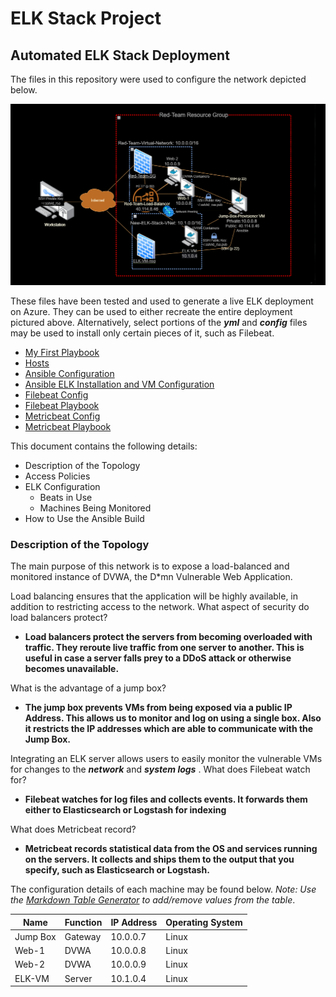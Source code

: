 # ELK Stack Project
## Automated ELK Stack Deployment
The files in this repository were used to configure the network depicted below.

![Network Diagram](https://github.com/GanemRahman/ELK_Stack_Project/blob/main/Network_Diagram.png)

These files have been tested and used to generate a live ELK deployment on Azure. They can be used to either recreate the entire deployment pictured above. Alternatively, select portions of the **_yml_** and **_config_** files may be used to install only certain pieces of it, such as Filebeat.

* [My First Playbook](https://github.com/GanemRahman/ELK_Stack_Project/blob/main/pentest.yml "My First Playbook")
* [Hosts](https://github.com/GanemRahman/ELK_Stack_Project/blob/main/hosts.yml "Hosts File")
* [Ansible Configuration](https://github.com/GanemRahman/ELK_Stack_Project/blob/main/ansible/ansible.cfg "Ansible Configuration File")
* [Ansible ELK Installation and VM Configuration](https://github.com/GanemRahman/ELK_Stack_Project/blob/main/install-elk.yml "ELK Installation and VM Configuration file")
* [Filebeat Config](https://github.com/GanemRahman/ELK_Stack_Project/blob/main/filebeat-config.yml "Filebeat Configuration File")
* [Filebeat Playbook](https://github.com/GanemRahman/ELK_Stack_Project/blob/main/filebeat-playbook.yml "Filebeat Playbook")
* [Metricbeat Config](https://github.com/GanemRahman/ELK_Stack_Project/blob/main/metricbeat-config.yml "Metricbeat Configuration File")
* [Metricbeat Playbook](https://github.com/GanemRahman/ELK_Stack_Project/blob/main/metricbeat-playbook.yml "Metricbeat Playbook")

This document contains the following details:
- Description of the Topology
- Access Policies
- ELK Configuration
  - Beats in Use
  - Machines Being Monitored
- How to Use the Ansible Build


### Description of the Topology

The main purpose of this network is to expose a load-balanced and monitored instance of DVWA, the D*mn Vulnerable Web Application.

Load balancing ensures that the application will be highly available, in addition to restricting access to the network.
What aspect of security do load balancers protect? 
  -  **Load balancers protect the servers from becoming overloaded with traffic. They reroute live traffic from one server to another. This is useful in case a server falls prey to a DDoS attack or otherwise becomes unavailable.**

What is the advantage of a jump box?
 -  **The jump box prevents VMs from being exposed via a public IP Address. This allows us to monitor and log on using a single box. Also it restricts the IP addresses which are able to communicate with the Jump Box.**

Integrating an ELK server allows users to easily monitor the vulnerable VMs for changes to the **_network_** and **_system logs_** .
What does Filebeat watch for?
  -  **Filebeat watches for log files and collects events. It forwards them either to Elasticsearch or Logstash for indexing**  

What does Metricbeat record?
  -  **Metricbeat records statistical data from the OS and services running on the servers. It collects and ships them to the output that you specify, such as Elasticsearch or Logstash.**

The configuration details of each machine may be found below.
_Note: Use the [Markdown Table Generator](http://www.tablesgenerator.com/markdown_tables) to add/remove values from the table_.

| Name       | Function | IP Address | Operating System |
|------------|----------|------------|------------------|
| Jump Box   | Gateway  | 10.0.0.7   | Linux            |
| Web-1      |  DVWA    | 10.0.0.8   | Linux            |
| Web-2      |  DVWA    | 10.0.0.9   | Linux            |
| ELK-VM     | Server   | 10.1.0.4   | Linux            |
